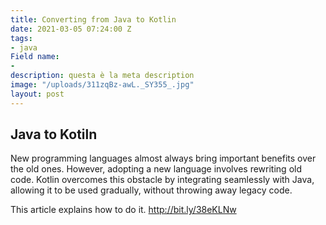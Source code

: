 ```yaml
---
title: Converting from Java to Kotlin
date: 2021-03-05 07:24:00 Z
tags:
- java
Field name:
- 
description: questa è la meta description
image: "/uploads/311zqBz-awL._SY355_.jpg"
layout: post
---
```


## Java to Kotiln

New programming languages almost always bring important benefits over the old ones. However, adopting a new language involves rewriting old code. Kotlin overcomes this obstacle by integrating seamlessly with Java, allowing it to be used gradually, without throwing away legacy code.

This article explains how to do it.
http://bit.ly/38eKLNw